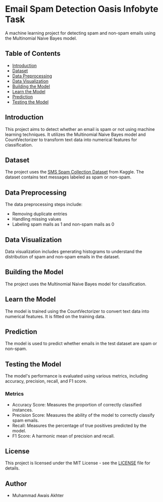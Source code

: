 # Email Spam Detection Oasis Infobyte Task

A machine learning project for detecting spam and non-spam emails using the Multinomial Naive Bayes model.

## Table of Contents
- [Introduction](#introduction)
- [Dataset](#dataset)
- [Data Preprocessing](#data-preprocessing)
- [Data Visualization](#data-visualization)
- [Building the Model](#building-the-model)
- [Learn the Model](#learn-the-model)
- [Prediction](#prediction)
- [Testing the Model](#testing-the-model)

## Introduction

This project aims to detect whether an email is spam or not using machine learning techniques. It utilizes the Multinomial Naive Bayes model and CountVectorizer to transform text data into numerical features for classification.

## Dataset

The project uses the [SMS Spam Collection Dataset](https://www.kaggle.com/datasets/uciml/sms-spam-collection-dataset) from Kaggle. The dataset contains text messages labeled as spam or non-spam.

## Data Preprocessing

The data preprocessing steps include:
- Removing duplicate entries
- Handling missing values
- Labeling spam mails as 1 and non-spam mails as 0

## Data Visualization

Data visualization includes generating histograms to understand the distribution of spam and non-spam emails in the dataset.

## Building the Model

The project uses the Multinomial Naive Bayes model for classification.

## Learn the Model

The model is trained using the CountVectorizer to convert text data into numerical features. It is fitted on the training data.

## Prediction

The model is used to predict whether emails in the test dataset are spam or non-spam.

## Testing the Model

The model's performance is evaluated using various metrics, including accuracy, precision, recall, and F1 score.

### Metrics
- Accuracy Score: Measures the proportion of correctly classified instances.
- Precision Score: Measures the ability of the model to correctly classify spam emails.
- Recall: Measures the percentage of true positives predicted by the model.
- F1 Score: A harmonic mean of precision and recall.

## License

This project is licensed under the MIT License - see the [LICENSE](LICENSE) file for details.

## Author

- Muhammad Awais Akhter

